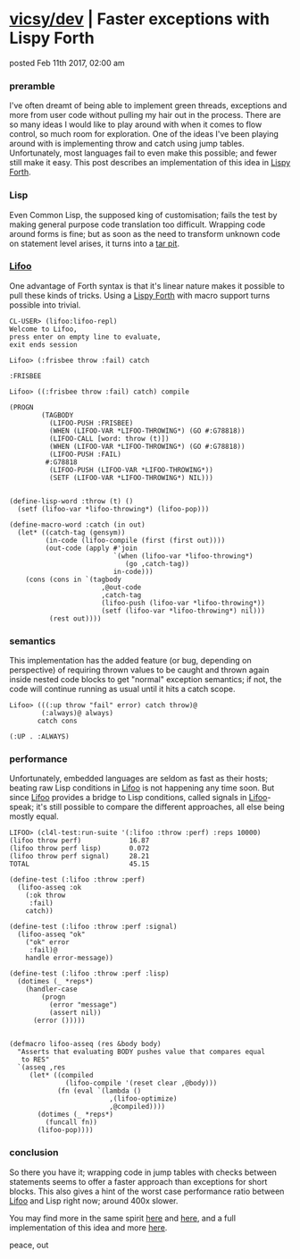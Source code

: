 # [vicsy/dev](https://github.com/codr4life/vicsydev) | Faster exceptions with Lispy Forth
posted Feb 11th 2017, 02:00 am

### preramble
I've often dreamt of being able to implement green threads, exceptions and more from user code without pulling my hair out in the process. There are so many ideas I would like to play around with when it comes to flow control, so much room for exploration. One of the ideas I've been playing around with is implementing throw and catch using jump tables. Unfortunately, most languages fail to even make this possible; and fewer still make it easy. This post describes an implementation of this idea in [Lispy Forth](https://github.com/codr4life/lifoo).

### Lisp
Even Common Lisp, the supposed king of customisation; fails the test by making general purpose code translation too difficult. Wrapping code around forms is fine; but as soon as the need to transform unknown code on statement level arises, it turns into a [tar pit](http://quickdocs.org/cl-cont/api). 

### [Lifoo](https://github.com/codr4life/lifoo)
One advantage of Forth syntax is that it's linear nature makes it possible to pull these kinds of tricks. Using a [Lispy Forth](https://github.com/codr4life/lifoo) with macro support turns possible into trivial.

```
CL-USER> (lifoo:lifoo-repl)
Welcome to Lifoo,
press enter on empty line to evaluate,
exit ends session

Lifoo> (:frisbee throw :fail) catch

:FRISBEE

Lifoo> ((:frisbee throw :fail) catch) compile

(PROGN
        (TAGBODY
          (LIFOO-PUSH :FRISBEE)
          (WHEN (LIFOO-VAR *LIFOO-THROWING*) (GO #:G78818))
          (LIFOO-CALL [word: throw (t)])
          (WHEN (LIFOO-VAR *LIFOO-THROWING*) (GO #:G78818))
          (LIFOO-PUSH :FAIL)
         #:G78818
          (LIFOO-PUSH (LIFOO-VAR *LIFOO-THROWING*))
          (SETF (LIFOO-VAR *LIFOO-THROWING*) NIL)))
          
          
(define-lisp-word :throw (t) ()
  (setf (lifoo-var *lifoo-throwing*) (lifoo-pop)))

(define-macro-word :catch (in out)
  (let* ((catch-tag (gensym))
         (in-code (lifoo-compile (first (first out))))
         (out-code (apply #'join
                          `(when (lifoo-var *lifoo-throwing*)
                             (go ,catch-tag))
                          in-code)))
    (cons (cons in `(tagbody
                       ,@out-code
                       ,catch-tag
                       (lifoo-push (lifoo-var *lifoo-throwing*))
                       (setf (lifoo-var *lifoo-throwing*) nil)))
          (rest out))))
```

### semantics
This implementation has the added feature (or bug, depending on perspective) of requiring thrown values to be caught and thrown again inside nested code blocks to get "normal" exception semantics; if not, the code will continue running as usual until it hits a catch scope.

```
Lifoo> (((:up throw "fail" error) catch throw)@
        (:always)@ always) 
       catch cons

(:UP . :ALWAYS)
```

### performance
Unfortunately, embedded languages are seldom as fast as their hosts; beating raw Lisp conditions in [Lifoo](https://github.com/codr4life/lifoo) is not happening any time soon. But since [Lifoo](https://github.com/codr4life/lifoo) provides a bridge to Lisp conditions, called signals in [Lifoo](https://github.com/codr4life/lifoo)-speak; it's still possible to compare the different approaches, all else being mostly equal. 

```
LIFOO> (cl4l-test:run-suite '(:lifoo :throw :perf) :reps 10000)
(lifoo throw perf)            16.87
(lifoo throw perf lisp)       0.072
(lifoo throw perf signal)     28.21
TOTAL                         45.15

(define-test (:lifoo :throw :perf)
  (lifoo-asseq :ok
    (:ok throw
     :fail)
    catch))

(define-test (:lifoo :throw :perf :signal)
  (lifoo-asseq "ok"
    ("ok" error
     :fail)@
    handle error-message))

(define-test (:lifoo :throw :perf :lisp)
  (dotimes (_ *reps*)
    (handler-case
        (progn
          (error "message")
          (assert nil))
      (error ()))))


(defmacro lifoo-asseq (res &body body)
  "Asserts that evaluating BODY pushes value that compares equal 
   to RES"
  `(asseq ,res
     (let* ((compiled 
              (lifoo-compile '(reset clear ,@body)))
            (fn (eval `(lambda ()
                         ,(lifoo-optimize)
                         ,@compiled))))
       (dotimes (_ *reps*)
         (funcall fn))
       (lifoo-pop))))
```

### conclusion
So there you have it; wrapping code in jump tables with checks between statements seems to offer a faster approach than exceptions for short blocks. This also gives a hint of the worst case performance ratio between [Lifoo](https://github.com/codr4life/lifoo) and Lisp right now; around 400x slower.

You may find more in the same spirit [here](http://vicsydev.blogspot.de/) and [here](https://github.com/codr4life/vicsydev), and a full implementation of this idea and more [here](https://github.com/codr4life).

peace, out
